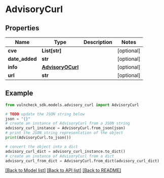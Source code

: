 # AdvisoryCurl


## Properties

Name | Type | Description | Notes
------------ | ------------- | ------------- | -------------
**cve** | **List[str]** |  | [optional] 
**date_added** | **str** |  | [optional] 
**info** | [**AdvisoryOCurl**](AdvisoryOCurl.md) |  | [optional] 
**url** | **str** |  | [optional] 

## Example

```python
from vulncheck_sdk.models.advisory_curl import AdvisoryCurl

# TODO update the JSON string below
json = "{}"
# create an instance of AdvisoryCurl from a JSON string
advisory_curl_instance = AdvisoryCurl.from_json(json)
# print the JSON string representation of the object
print(AdvisoryCurl.to_json())

# convert the object into a dict
advisory_curl_dict = advisory_curl_instance.to_dict()
# create an instance of AdvisoryCurl from a dict
advisory_curl_from_dict = AdvisoryCurl.from_dict(advisory_curl_dict)
```
[[Back to Model list]](../README.md#documentation-for-models) [[Back to API list]](../README.md#documentation-for-api-endpoints) [[Back to README]](../README.md)


